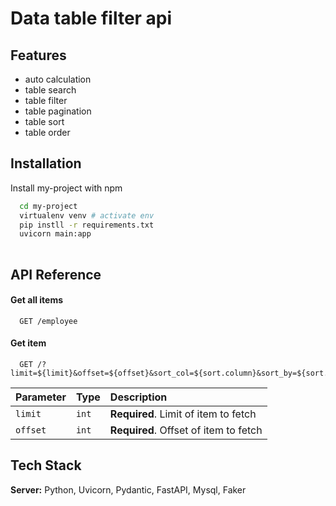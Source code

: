 
# Data table filter api




## Features

- auto calculation
- table search
- table filter
- table pagination
- table sort
- table order


## Installation

Install my-project with npm

```bash
  cd my-project
  virtualenv venv # activate env
  pip instll -r requirements.txt
  uvicorn main:app
  
```
    
## API Reference

#### Get all items

```http
  GET /employee
```



#### Get item

```http
  GET /?limit=${limit}&offset=${offset}&sort_col=${sort.column}&sort_by=${sort.by}&search=${search}&filter_name=${filter.name}&filter_position=${filter.position}&filter_office=${filter.office}&filter_extension=${filter.extension}&filter_startdate=${filter.startdate}&filter_salary=${filter.salary}
```

| Parameter | Type     | Description                       |
| :-------- | :------- | :-------------------------------- |
| `limit`      | `int` | **Required**. Limit of item to fetch |
| `offset`      | `int` | **Required**. Offset of item to fetch |




## Tech Stack

**Server:** Python, Uvicorn, Pydantic, FastAPI, Mysql, Faker

